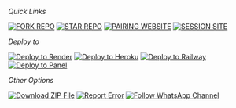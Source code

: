 

*Quick Links*

<a href="https://github.com/romanuzkenya/kijana-mdogo/fork" target="_blank"><img src="https://img.shields.io/badge/FORK%20REPO-blue?style=for-the-badge&logo=github" alt="FORK REPO"></a>
<a href="https://github.com/your-username/kijana-mdogo/stargazers" target="_blank"><img src="https://img.shields.io/badge/STAR%20REPO-blue?style=for-the-badge&logo=github" alt="STAR REPO"></a>
<a href="https://pairing-website.com" target="_blank"><img src="https://img.shields.io/badge/PAIRING%20WEBSITE-green?style=for-the-badge" alt="PAIRING WEBSITE"></a>
<a href="https://session-site.com" target="_blank"><img src="https://img.shields.io/badge/SESSION%20SITE-orange?style=for-the-badge" alt="SESSION SITE"></a>

*Deploy to*

<a href="https://render.com/deploy?repo=https://github.com/romanuzkenya/kijana-mdogo" target="_blank"><img src="https://img.shields.io/badge/DEPLOY%20TO%20RENDER-blue?style=for-the-badge&logo=render" alt="Deploy to Render"></a>
<a href="https://heroku.com/deploy?template=https://github.com/romanuzkenya/kijana-mdogo" target="_blank"><img src="https://img.shields.io/badge/DEPLOY%20TO%20HEROKU-purple?style=for-the-badge&logo=heroku" alt="Deploy to Heroku"></a>
<a href="https://railway.app/new/template?template=https://github.com/romanuzkenya/kijana-mdogo" target="_blank"><img src="https://img.shields.io/badge/DEPLOY%20TO%20RAILWAY-pink?style=for-the-badge&logo=railway" alt="Deploy to Railway"></a>
<a href="https://panel.com/deploy?repo=https://github.com/romanuzkenya/kijana-mdogo" target="_blank"><img src="https://img.shields.io/badge/DEPLOY%20TO%20PANEL-green?style=for-the-badge" alt="Deploy to Panel"></a>

*Other Options*

<a href="https://github.com/romanuzkenya/kijana-mdogo/archive/refs/heads/main.zip" target="_blank"><img src="https://img.shields.io/badge/DOWNLOAD%20ZIP%20FILE-blue?style=for-the-badge&logo=github" alt="Download ZIP File"></a>
<a href="https://github.com/romanuzkenya/kijana-mdogo/issues" target="_blank"><img src="https://img.shields.io/badge/REPORT%20ERROR-red?style=for-the-badge&logo=github" alt="Report Error"></a>
<a href="https://whatsapp.com/channel/your-channel-link" target="_blank"><img src="https://img.shields.io/badge/FOLLOW%20WHATSAPP%20CHANNEL-green?style=for-the-badge&logo=whatsapp" alt="Follow WhatsApp Channel"></a>

